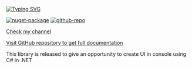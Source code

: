﻿[![Typing SVG](https://readme-typing-svg.herokuapp.com?font=Fira+Code&weight=600&size=30&duration=1500&pause=5000&color=6965F7&background=98A0FF2A&center=true&random=false&width=435&lines=Sunnyyssh.ConsoleUI)](https://github.com/sunnyyssh/Sunnyyssh.ConsoleUI)

[![nuget-package](https://img.shields.io/nuget/v/Sunnyyssh.ConsoleUI.svg?style=flat-square)](https://www.nuget.org/packages/Sunnyyssh.ConsoleUI/)
[![github-repo](https://img.shields.io/github/stars/sunnyyssh/Sunnyyssh.ConsoleUI)](https://github.com/sunnyyssh/Sunnyyssh.ConsoleUI)

[Check my channel](https://t.me/vowtostrive)

[Visit GitHub repository to  get full documentation](https://github.com/sunnyyssh/Sunnyyssh.ConsoleUI)

This library is released to give an opportunity to create UI in console using C# in .NET

